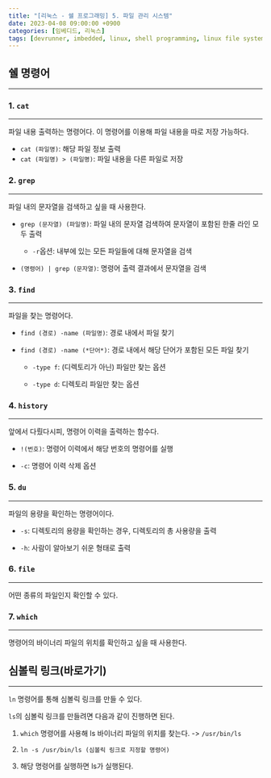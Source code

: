 ```yaml
---
title: "[리눅스 - 쉘 프로그래밍] 5. 파일 관리 시스템"
date: 2023-04-08 09:00:00 +0900
categories: [임베디드, 리눅스]
tags: [devrunner, imbedded, linux, shell programming, linux file system]
---
```


## 쉘 명령어

---

### 1. `cat`

---

파일 내용 출력하는 명령어다.
이 명령어를 이용해 파일 내용을 따로 저장 가능하다.

- `cat (파일명)`: 해당 파일 정보 출력
- `cat (파일명) > (파일명)`: 파일 내용을 다른 파일로 저장

### 2. `grep`

---

파일 내의 문자열을 검색하고 싶을 때 사용한다.

- `grep (문자열) (파일명)`: 파일 내의 문자열 검색하여 문자열이 포함된 한줄 라인 모두 출력

  - `-r`옵션: 내부에 있는 모든 파일들에 대해 문자열을 검색

- `(명령어) | grep (문자열)`: 명령어 출력 결과에서 문자열을 검색

### 3. `find`

---

파일을 찾는 명령어다.

- `find (경로) -name (파일명)`: 경로 내에서 파일 찾기

- `find (경로) -name (*단어*)`: 경로 내에서 해당 단어가 포함된 모든 파일 찾기

  - `-type f`: (디렉토리가 아닌) 파일만 찾는 옵션

  - `-type d`: 디렉토리 파일만 찾는 옵션

### 4. `history`

---

앞에서 다뤘다시피, 명령어 이력을 출력하는 함수다.

- `!(번호)`: 명령어 이력에서 해당 번호의 명령어를 실행

- `-c`: 명령어 이력 삭제 옵션

### 5. `du`

---

파일의 용량을 확인하는 명령어이다.

- `-s`: 디렉토리의 용량을 확인하는 경우, 디렉토리의 총 사용량을 출력

- `-h`: 사람이 알아보기 쉬운 형태로 출력

### 6. `file`

---

어떤 종류의 파일인지 확인할 수 있다.

### 7. `which`

---

명령어의 바이너리 파일의 위치를 확인하고 싶을 때 사용한다.

## 심볼릭 링크(바로가기)

---

`ln` 명령어를 통해 심볼릭 링크를 만들 수 있다.

`ls`의 심볼릭 링크를 만들려면 다음과 같이 진행하면 된다.

1. `which` 명령어를 사용해 ls 바이너리 파일의 위치를 찾는다. -> `/usr/bin/ls`

2. `ln -s /usr/bin/ls (심볼릭 링크로 지정할 명령어)`

3. 해당 명령어를 실행하면 ls가 실행된다.
